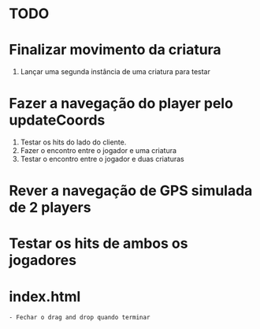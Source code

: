 # TODO

# Finalizar movimento da criatura
1. Lançar uma segunda instância de uma criatura para testar

# Fazer a navegação do player pelo updateCoords
1. Testar os hits do lado do cliente.
2. Fazer o encontro entre o jogador e uma criatura
3. Testar o encontro entre o jogador e duas criaturas

# Rever a navegação de GPS simulada de 2 players
# Testar os hits de ambos os jogadores

# index.html
    - Fechar o drag and drop quando terminar    